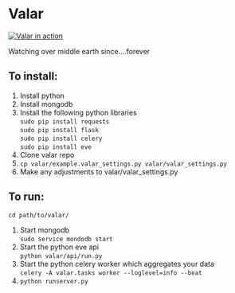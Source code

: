 Valar
=====

[![Valar in action](https://github.com/frodopwns/valar/wiki/valar-thumbnail.png)](https://github.com/frodopwns/valar/wiki/valar.png)

Watching over middle earth since....forever

## To install:

1. Install python
2. Install mongodb
3. Install the following python libraries  
    `sudo pip install requests`  
    `sudo pip install flask`  
    `sudo pip install celery`  
    `sudo pip install eve`  
4. Clone valar repo
5. `cp valar/example.valar_settings.py valar/valar_settings.py`
6. Make any adjustments to valar/valar_settings.py

## To run:

`cd path/to/valar/`

1. Start mongodb  
`sudo service mondodb start`
2. Start the python eve api  
`python valar/api/run.py`
3. Start the python celery worker which aggregates your data  
`celery -A valar.tasks worker --loglevel=info --beat`
4. `python runserver.py`

